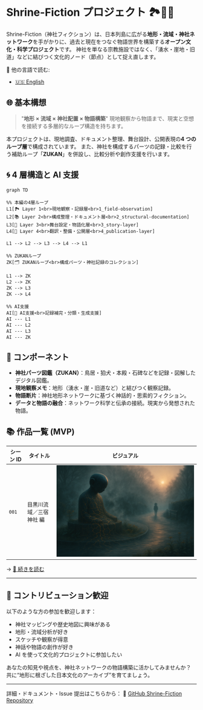 # Shrine-Fiction プロジェクト 🏞️🧠💋

Shrine-Fiction（神社フィクション）は、日本列島に広がる**地形・流域・神社ネットワーク**を手がかりに、過去と現在をつなぐ物語世界を構築する**オープン文化・科学プロジェクト**です。
神社を単なる宗教施設ではなく、「湧水・崖地・旧道」などに結びつく文化的ノード（節点）として捉え直します。

📘 他の言語で読む:

- [🇺🇸 English](./README.md)

## 🌐 基本構想

> "**地形 × 流域 × 神社配置 × 物語構築**"
> 現地観察から物語まで、現実と空想を接続する多層的なループ構造を持ちます。

本プロジェクトは、現地調査、ドキュメント整理、舞台設計、公開表現の**4 つのループ層**で構成されています。
また、神社を構成するパーツの記録・比較を行う補助ループ「**ZUKAN**」を併設し、比較分析や創作支援を行います。

## 🌀 4 層構造と AI 支援

```mermaid
graph TD

%% 本編の4層ループ
L1[🏞️ Layer 1<br>現地観察・記録層<br>1_field-observation]
L2[📚 Layer 2<br>構成整理・ドキュメント層<br>2_structural-documentation]
L3[🧠 Layer 3<br>舞台設定・物語化層<br>3_story-layer]
L4[💋 Layer 4<br>翻訳・整備・公開層<br>4_publication-layer]

L1 --> L2 --> L3 --> L4 --> L1

%% ZUKANループ
ZK[🗂️ ZUKANループ<br>構成パーツ・神社記録のコレクション]

L1 --> ZK
L2 --> ZK
ZK --> L3
ZK --> L4

%% AI支援
AI[🤖 AI支援<br>記録補完・分類・生成支援]
AI --- L1
AI --- L2
AI --- L3
AI --- ZK
```

## 🧱 コンポーネント

- **神社パーツ図鑑（ZUKAN）**：鳥居・狛犬・本殿・石碑などを記録・図解したデジタル図鑑。
- **現地観察メモ**：地形（湧水・崖・旧道など）と結びつく観察記録。
- **物語断片**：神社地形ネットワークに基づく神話的・思索的フィクション。
- **データと物語の融合**：ネットワーク科学と伝承の接続。現実から発想された物語。

## 📚 作品一覧 (MVP)

| シーン ID | タイトル                | ビジュアル                                                                                 |
| --------- | ----------------------- | ------------------------------------------------------------------------------------------ |
| `001`     | 目黒川流域／三宿神社 編 | ![prologue](ai-collaboration/shrine-fiction/03_story-layer/images/chapter-00-prologue.png) |

→ [📖 続きを読む](ai-collaboration/shrine-fiction/03_story-layer/mvp-story.md)

---

## 🤝 コントリビューション歓迎

以下のような方の参加を歓迎します：

- 神社マッピングや歴史地図に興味がある
- 地形・流域分析が好き
- スケッチや観察が得意
- 神話や物語の創作が好き
- AI を使って文化的プロジェクトに参加したい

あなたの知見や視点を、神社ネットワークの物語構築に活かしてみませんか？
共に“地形に根ざした日本文化のアーカイブ”を育てましょう。

---

詳細・ドキュメント・Issue 提出はこちらから：
🔗 [GitHub Shrine-Fiction Repository](https://github.com/your-org/shrine-fiction)
